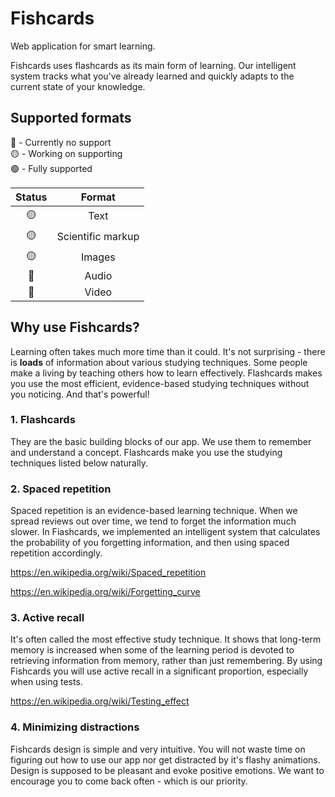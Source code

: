 # Fishcards

Web application for smart learning.

Fishcards uses flashcards as its main form of
learning. Our intelligent system tracks what you've already
learned and quickly adapts to the current state of your
knowledge.

## Supported formats

:red_circle: - Currently no support \
:yellow_circle: - Working on supporting \
:green_circle: - Fully supported

    
| Status                | Format                |
| :---:                 | :---:                 |
| :yellow_circle:       | Text                  | 
| :yellow_circle:       | Scientific markup     |
| :yellow_circle:       | Images                |
| :red_circle:          | Audio                 |
| :red_circle:          | Video                 |

## Why use Fishcards?

Learning often takes much more time than it could.
It's not surprising - there is **loads** of information 
about various studying techniques. Some people make a living
by teaching others how to learn effectively. Flashcards makes
you use the most efficient, evidence-based studying techniques
without you noticing. And that's powerful!

### 1. Flashcards

They are the basic building blocks of our app. We use them to remember 
and understand a concept. Flashcards make you use the studying techniques
listed below naturally.

### 2. Spaced repetition

Spaced repetition is an evidence-based learning technique. 
When we spread reviews out over time, we tend to forget 
the information much slower. In Fiashcards, we implemented 
an intelligent system that calculates the probability of you 
forgetting information, and then using spaced repetition accordingly.

https://en.wikipedia.org/wiki/Spaced_repetition

https://en.wikipedia.org/wiki/Forgetting_curve

### 3. Active recall

It's often called the most effective study technique. It
shows that long-term memory is increased when some of the
learning period is devoted to retrieving information from
memory, rather than just remembering. By using Fishcards
you will use active recall in a significant proportion,
especially when using tests.

https://en.wikipedia.org/wiki/Testing_effect

### 4. Minimizing distractions

Fishcards design is simple and very intuitive. You will not
waste time on figuring out how to use our app nor get
distracted by it's flashy animations. Design is supposed to
be pleasant and evoke positive emotions. We want to 
encourage you to come back often - which is our priority.
